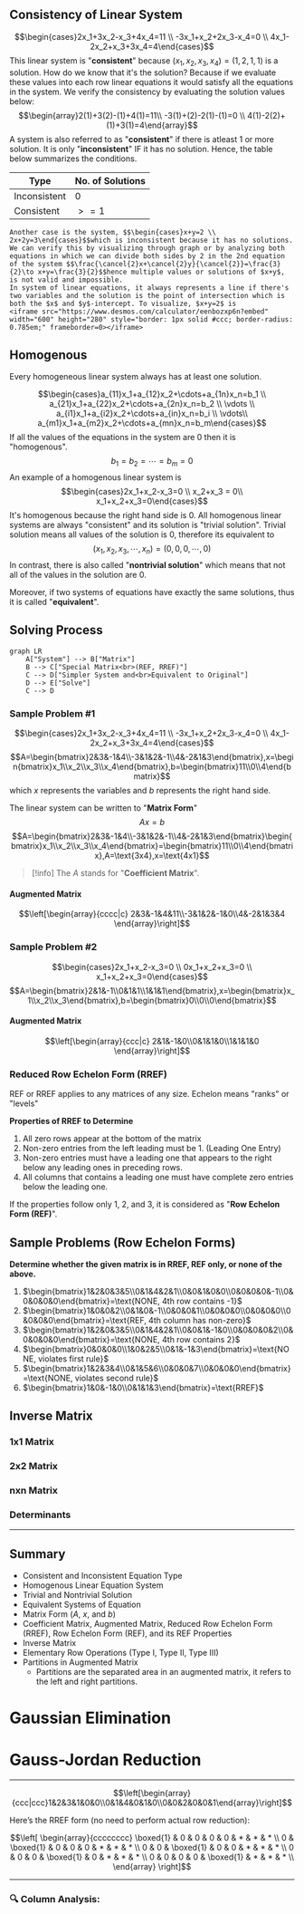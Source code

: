 
## Consistency of Linear System
$$\begin{cases}2x_1+3x_2-x_3+4x_4=11 \\ -3x_1+x_2+2x_3-x_4=0 \\ 4x_1-2x_2+x_3+3x_4=4\end{cases}$$
	This linear system is "**consistent**" because $(x_1,x_2,x_3,x_4)=(1,2,1,1)$ is a solution. How do we know that it's the solution? Because if we evaluate these values into each row linear equations it would satisfy all the equations in the system. We verify the consistency by evaluating the solution values below: $$\begin{array}2(1)+3(2)-(1)+4(1)=11\\ -3(1)+(2)-2(1)-(1)=0 \\ 4(1)-2(2)+(1)+3(1)=4\end{array}$$A system is also referred to as "**consistent**" if there is atleast 1 or more solution. It is only "**inconsistent**" IF it has no solution. Hence, the table below summarizes the conditions.

| Type         | No. of Solutions |
| ------------ | ---------------- |
| Inconsistent | $0$              |
| Consistent   | $>=1$            |
	Another case is the system, $$\begin{cases}x+y=2 \\ 2x+2y=3\end{cases}$$which is inconsistent because it has no solutions. We can verify this by visualizing through graph or by analyzing both equations in which we can divide both sides by 2 in the 2nd equation of the system $$\frac{\cancel{2}x+\cancel{2}y}{\cancel{2}}=\frac{3}{2}\to x+y=\frac{3}{2}$$hence multiple values or solutions of $x+y$, is not valid and impossible. 
	In system of linear equations, it always represents a line if there's two variables and the solution is the point of intersection which is both the $x$ and $y$-intercept. To visualize, $x+y=2$ is
	<iframe src="https://www.desmos.com/calculator/eenbozxp6n?embed" width="600" height="280" style="border: 1px solid #ccc; border-radius: 0.785em;" frameborder=0></iframe>

## Homogenous
Every homogeneous linear system always has at least one solution.

$$\begin{cases}a_{11}x_1+a_{12}x_2+\cdots+a_{1n}x_n=b_1 \\ a_{21}x_1+a_{22}x_2+\cdots+a_{2n}x_n=b_2 \\ \vdots \\ a_{i1}x_1+a_{i2}x_2+\cdots+a_{in}x_n=b_i \\ \vdots\\ a_{m1}x_1+a_{m2}x_2+\cdots+a_{mn}x_n=b_m\end{cases}$$
If all the values of the equations in the system are 0 then it is "homogenous". $$b_1=b_2=\cdots=b_m=0$$An example of a homogenous linear system is $$\begin{cases}2x_1+x_2-x_3=0 \\ x_2+x_3 = 0\\ x_1+x_2+x_3=0\end{cases}$$It's homogenous because the right hand side is 0. All homogenous linear systems are always "consistent" and its solution is "trivial solution". Trivial solution means all values of the solution is 0, therefore its equivalent to $$(x_1,x_2,x_3,\cdots,x_n)=(0,0,0,\cdots,0)$$In contrast, there is also called "**nontrivial solution**" which means that not all of the values in the solution are 0.

Moreover, if two systems of equations have exactly the same solutions, thus it is called "**equivalent**".


## Solving Process

```mermaid
graph LR
    A["System"] --> B["Matrix"]
    B --> C["Special Matrix<br>(REF, RREF)"]
    C --> D["Simpler System and<br>Equivalent to Original"]
    D --> E["Solve"]
    C --> D
```

### Sample Problem #1
$$\begin{cases}2x_1+3x_2-x_3+4x_4=11 \\ -3x_1+x_2+2x_3-x_4=0 \\ 4x_1-2x_2+x_3+3x_4=4\end{cases}$$$$A=\begin{bmatrix}2&3&-1&4\\-3&1&2&-1\\4&-2&1&3\end{bmatrix},x=\begin{bmatrix}x_1\\x_2\\x_3\\x_4\end{bmatrix},b=\begin{bmatrix}11\\0\\4\end{bmatrix}$$which $x$ represents the variables and $b$ represents the right hand side.

The linear system can be written to "**Matrix Form**" $$Ax=b$$ $$A=\begin{bmatrix}2&3&-1&4\\-3&1&2&-1\\4&-2&1&3\end{bmatrix}\begin{bmatrix}x_1\\x_2\\x_3\\x_4\end{bmatrix}=\begin{bmatrix}11\\0\\4\end{bmatrix},A=\text{3x4},x=\text{4x1}$$
> [!info]
>  The $A$ stands for "**Coefficient Matrix**".

#### Augmented Matrix
$$\left[\begin{array}{cccc|c}
2&3&-1&4&11\\-3&1&2&-1&0\\4&-2&1&3&4
\end{array}\right]$$




### Sample Problem #2
$$\begin{cases}2x_1+x_2-x_3=0 \\ 0x_1+x_2+x_3=0 \\ x_1+x_2+x_3=0\end{cases}$$
$$A=\begin{bmatrix}2&1&-1\\0&1&1\\1&1&1\end{bmatrix},x=\begin{bmatrix}x_1\\x_2\\x_3\end{bmatrix},b=\begin{bmatrix}0\\0\\0\end{bmatrix}$$

#### Augmented Matrix
$$\left[\begin{array}{ccc|c}
2&1&-1&0\\0&1&1&0\\1&1&1&0
\end{array}\right]$$


### Reduced Row Echelon Form (RREF)
REF or RREF applies to any matrices of any size.
Echelon means "ranks" or "levels"

**Properties of RREF to Determine**
1. All zero rows appear at the bottom of the matrix
2. Non-zero entries from the left leading must be 1. (Leading One Entry)
3. Non-zero entries must have a leading one that appears to the right below any leading ones in preceding rows.
4. All columns that contains a leading one must have complete zero entries below the leading one.

If the properties follow only 1, 2, and 3, it is considered as "**Row Echelon Form (REF)**".

## Sample Problems (Row Echelon Forms)
**Determine whether the given matrix is in RREF, REF only, or none of the above.**

1. $\begin{bmatrix}1&2&0&3&5\\0&1&4&2&1\\0&0&1&0&0\\0&0&0&0&-1\\0&0&0&0&0\end{bmatrix}=\text{NONE, 4th row contains -1}$
2. $\begin{bmatrix}1&0&0&2\\0&1&0&-1\\0&0&0&1\\0&0&0&0\\0&0&0&0\\0&0&0&0\end{bmatrix}=\text{REF, 4th column has non-zero}$
3. $\begin{bmatrix}1&2&0&3&5\\0&1&4&2&1\\0&0&1&-1&0\\0&0&0&0&2\\0&0&0&0&0\end{bmatrix}=\text{NONE, 4th row contains 2}$
4. $\begin{bmatrix}0&0&0&0\\1&0&2&5\\0&1&-1&3\end{bmatrix}=\text{NONE, violates first rule}$
5. $\begin{bmatrix}1&2&3&4\\0&1&5&6\\0&0&0&7\\0&0&0&0\end{bmatrix}=\text{NONE, violates second rule}$
6. $\begin{bmatrix}1&0&-1&0\\0&1&1&3\end{bmatrix}=\text{RREF}$
	


## Inverse Matrix
### 1x1 Matrix
### 2x2 Matrix
### nxn Matrix


### Determinants


---


## Summary
- Consistent and Inconsistent Equation Type
- Homogenous Linear Equation System
- Trivial and Nontrivial Solution
- Equivalent Systems of Equation
- Matrix Form ($A$, $x$, and $b$)
- Coefficient Matrix, Augmented Matrix, Reduced Row Echelon Form (RREF), Row Echelon Form (REF), and its REF Properties
- Inverse Matrix
- Elementary Row Operations (Type I, Type II, Type III)
- Partitions in Augmented Matrix
	- Partitions are the separated area in an augmented matrix, it refers to the left and right partitions.

# Gaussian Elimination
# Gauss-Jordan Reduction


---

$$\left[\begin{array}{ccc|ccc}1&2&3&1&0&0\\0&1&4&0&1&0\\0&0&2&0&0&1\end{array}\right]$$


Here’s the RREF form (no need to perform actual row reduction):

  

$$\left[ \begin{array}{cccccccc} \boxed{1} & 0 & 0 & 0 & 0 & * & * & * \\ 0 & \boxed{1} & 0 & 0 & 0 & * & * & * \\ 0 & 0 & \boxed{1} & 0 & 0 & * & * & * \\ 0 & 0 & 0 & \boxed{1} & 0 & * & * & * \\ 0 & 0 & 0 & 0 & \boxed{1} & * & * & * \\ \end{array} \right]$$

---

### **🔍 Column Analysis:**